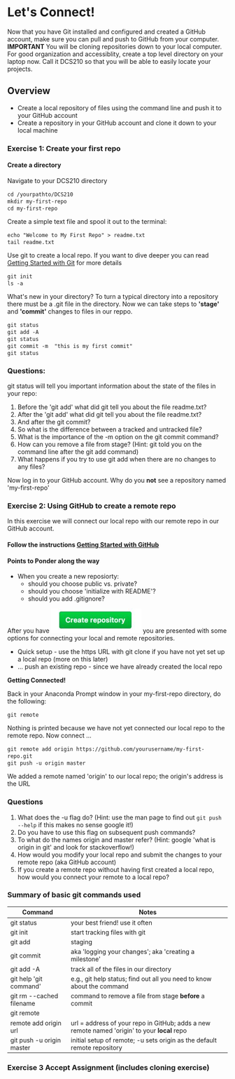 # Let's Connect!  
Now that you have Git installed and configured and created a GitHub account, make sure you can pull and push 
to GitHub from your computer. 
**IMPORTANT** You will be cloning repositories down to your local computer. For good organization and accessiblity, create a top
level directory on your laptop now. Call it DCS210 so that you will be able to easily locate your projects.
    
## Overview
* Create a local repository of files using the command line and push it to your GitHub account
* Create a repository in your GitHub account and clone it down to your local machine

### Exercise 1: Create your first repo
#### Create a directory

Navigate to your DCS210 directory

	cd /yourpathto/DCS210
	mkdir my-first-repo
	cd my-first-repo
	
Create a simple text file and spool it out to the terminal:

	echo "Welcome to My First Repo" > readme.txt
	tail readme.txt

Use git to create a local repo. If you want to dive deeper you can read [Getting Started with Git](https://seankross.com/the-unix-workbench/git-and-github.html#getting-started-with-git)  for more details

	git init
	ls -a
What's new in your directory? To turn a typical directory into a repository there must be a .git file in the directory. 
Now we can take steps to __'stage'__ and __'commit'__ changes to files in our reppo. 


	git status
	git add -A
	git status
	git commit -m  "this is my first commit"
	git status

### Questions:

git status will tell you important information about the state of the files in your repo:	
1. Before the 'git add' what did git tell you about the file readme.txt? 
2. After the 'git add' what did git tell you about the file readme.txt?
3. And after the git commit?
4. So what is the difference between a tracked and untracked file?
5. What is the importance of the -m option on the git commit command?
6. How can you remove a file from stage? (Hint: git told you on the command line after the git add command)
7. What happens if you try to use git add when there are no changes to any files?

Now log in to your GitHub account. Why do you __not__ see a repository named 'my-first-repo'
	
### Exercise 2: Using GitHub to create a remote repo
In this exercise we will connect our local repo with our remote repo in our GitHub account.

#### Follow the instructions [Getting Started with GitHub](https://seankross.com/the-unix-workbench/git-and-github.html#github) 

#### Points to Ponder along the way
* When you create a new reposiorty:
	* should you choose public vs. private?
	* should you choose 'initialize with README'?
	* should you add .gitignore?

After you have ![](../images/greenCreateRepo.JPG) you are presented with some options for connecting your 
local and remote repositories. 
* Quick setup - use the https URL with git clone if you have not yet set up a local repo (more on this later)
* ... push an existing repo - since we have already created the local repo

__Getting Connected!__ 

Back in your Anaconda Prompt window in your my-first-repo directory, do the following:
 

	git remote
Nothing is printed because we have not yet connected our local repo to the remote repo. Now connect ...

	git remote add origin https://github.com/yourusername/my-first-repo.git 
	git push -u origin master 

We added a remote named 'origin' to our local repo; the origin's address is the URL

### Questions
1. What does the -u flag do? (Hint: use the man page to find out `git push --help` if this makes no sense google it!)
2. Do you have to use this flag on subsequent push commands?
3. To what do the names origin and master refer? (Hint: google 'what is origin in git' and look for stackoverflow!)
3. How would you modify your local repo and submit the changes to your remote repo (aka GitHub account)
4. If you create a remote repo without having first created a local repo, how would you connect your remote to a local repo?
 

### Summary of basic git commands used 

| Command         | Notes |
| --------------- | ------ |
|git status| your best friend! use it often|
|git init| start tracking files with git|
|git add | staging|
|git commit | aka 'logging your changes'; aka 'creating a milestone'|
|git add -A | track all of the files in our directory |
|git help 'git command'| e.g., git help status; find out all you need to know about the command|
|git rm --cached filename| command to remove a file from stage __before__ a commit|
|git remote|  |
|remote add origin url | url = address of your repo in GitHub; adds a new remote named 'origin' to your __local__ repo |
|git push -u origin master | initial setup of remote; -u sets origin as the default remote repository|


### Exercise 3 Accept Assignment (includes cloning exercise)